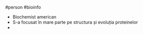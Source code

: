#person #bioinfo 
- Biochemist american 
- S-a focusat în mare parte pe structura și evoluția proteinelor
- 